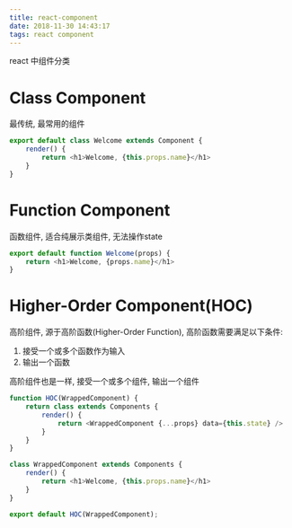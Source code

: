```yaml
---
title: react-component
date: 2018-11-30 14:43:17
tags: react component
---
```

react 中组件分类
<!-- more -->
# Class Component
最传统, 最常用的组件
```javascript
export default class Welcome extends Component {
    render() {
        return <h1>Welcome, {this.props.name}</h1>
    }
}
```

# Function Component
函数组件, 适合纯展示类组件, 无法操作state
```javascript
export default function Welcome(props) {
    return <h1>Welcome, {props.name}</h1>
}
```

# Higher-Order Component(HOC)
高阶组件, 源于高阶函数(Higher-Order Function), 高阶函数需要满足以下条件:
1. 接受一个或多个函数作为输入
2. 输出一个函数

高阶组件也是一样, 接受一个或多个组件, 输出一个组件
```javascript
function HOC(WrappedComponent) {
    return class extends Components {
        render() {
            return <WrappedComponent {...props} data={this.state} />
        }
    }
}

class WrappedComponent extends Components {
    render() {
        return <h1>Welcome, {this.props.name}</h1>
    }
}

export default HOC(WrappedComponent);
```
